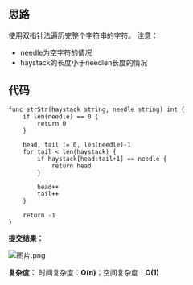 ## 思路
使用双指针法遍历完整个字符串的字符。
注意：
* needle为空字符的情况
* haystack的长度小于needlen长度的情况

## 代码

```golang
func strStr(haystack string, needle string) int {
	if len(needle) == 0 {
		return 0
	}

	head, tail := 0, len(needle)-1
	for tail < len(haystack) {
		if haystack[head:tail+1] == needle {
			return head
		}

		head++
		tail++
	}

	return -1
}
```

**提交结果：**

![图片.png](https://pic.leetcode-cn.com/d3ee02749bf460a9e4877ece736dc7f599bb692fa5d20ecc83f5cb980d345757-%E5%9B%BE%E7%89%87.png)

**复杂度：**
时间复杂度：**O(n)**；空间复杂度：**O(1)**
